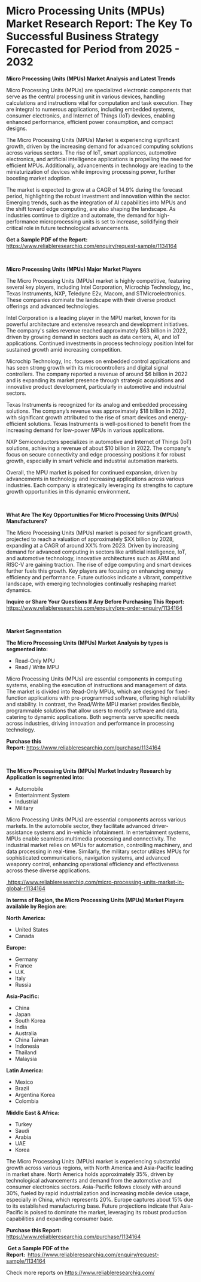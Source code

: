 <p><h1>Micro Processing Units (MPUs) Market Research Report: The Key To Successful Business Strategy Forecasted for Period from 2025 - 2032</h1></p><p><strong>Micro Processing Units (MPUs) Market Analysis and Latest Trends</strong></p>
<p><p>Micro Processing Units (MPUs) are specialized electronic components that serve as the central processing unit in various devices, handling calculations and instructions vital for computation and task execution. They are integral to numerous applications, including embedded systems, consumer electronics, and Internet of Things (IoT) devices, enabling enhanced performance, efficient power consumption, and compact designs.</p><p>The Micro Processing Units (MPUs) Market is experiencing significant growth, driven by the increasing demand for advanced computing solutions across various sectors. The rise of IoT, smart appliances, automotive electronics, and artificial intelligence applications is propelling the need for efficient MPUs. Additionally, advancements in technology are leading to the miniaturization of devices while improving processing power, further boosting market adoption.</p><p>The market is expected to grow at a CAGR of 14.9% during the forecast period, highlighting the robust investment and innovation within the sector. Emerging trends, such as the integration of AI capabilities into MPUs and the shift toward edge computing, are also shaping the landscape. As industries continue to digitize and automate, the demand for high-performance microprocessing units is set to increase, solidifying their critical role in future technological advancements.</p></p>
<p><strong>Get a Sample PDF of the Report:&nbsp;</strong> <a href="https://www.reliableresearchiq.com/enquiry/request-sample/1134164?utm_campaign=2924&utm_medium=2&utm_source=Github&utm_content=ia&utm_term=25032025&utm_id=micro-processing-units-mpus">https://www.reliableresearchiq.com/enquiry/request-sample/1134164</a></p>
<p>&nbsp;</p>
<p><strong>Micro Processing Units (MPUs) Major Market Players</strong></p>
<p><p>The Micro Processing Units (MPUs) market is highly competitive, featuring several key players, including Intel Corporation, Microchip Technology, Inc., Texas Instruments, NXP, Teledyne E2v, Macom, and STMicroelectronics. These companies dominate the landscape with their diverse product offerings and advanced technologies.</p><p>Intel Corporation is a leading player in the MPU market, known for its powerful architecture and extensive research and development initiatives. The company's sales revenue reached approximately $63 billion in 2022, driven by growing demand in sectors such as data centers, AI, and IoT applications. Continued investments in process technology position Intel for sustained growth amid increasing competition.</p><p>Microchip Technology, Inc. focuses on embedded control applications and has seen strong growth with its microcontrollers and digital signal controllers. The company reported a revenue of around $6 billion in 2022 and is expanding its market presence through strategic acquisitions and innovative product development, particularly in automotive and industrial sectors.</p><p>Texas Instruments is recognized for its analog and embedded processing solutions. The company’s revenue was approximately $18 billion in 2022, with significant growth attributed to the rise of smart devices and energy-efficient solutions. Texas Instruments is well-positioned to benefit from the increasing demand for low-power MPUs in various applications.</p><p>NXP Semiconductors specializes in automotive and Internet of Things (IoT) solutions, achieving a revenue of about $10 billion in 2022. The company's focus on secure connectivity and edge processing positions it for robust growth, especially in smart vehicle and industrial automation markets.</p><p>Overall, the MPU market is poised for continued expansion, driven by advancements in technology and increasing applications across various industries. Each company is strategically leveraging its strengths to capture growth opportunities in this dynamic environment.</p></p>
<p>&nbsp;</p>
<p><strong>What Are The Key Opportunities For Micro Processing Units (MPUs) Manufacturers?</strong></p>
<p><p>The Micro Processing Units (MPUs) market is poised for significant growth, projected to reach a valuation of approximately $XX billion by 2028, expanding at a CAGR of around XX% from 2023. Driven by increasing demand for advanced computing in sectors like artificial intelligence, IoT, and automotive technology, innovative architectures such as ARM and RISC-V are gaining traction. The rise of edge computing and smart devices further fuels this growth. Key players are focusing on enhancing energy efficiency and performance. Future outlooks indicate a vibrant, competitive landscape, with emerging technologies continually reshaping market dynamics.</p></p>
<p><strong>Inquire or Share Your Questions If Any Before Purchasing This Report:</strong> <a href="https://www.reliableresearchiq.com/enquiry/pre-order-enquiry/1134164?utm_campaign=2924&utm_medium=2&utm_source=Github&utm_content=ia&utm_term=25032025&utm_id=micro-processing-units-mpus">https://www.reliableresearchiq.com/enquiry/pre-order-enquiry/1134164</a></p>
<p>&nbsp;</p>
<p><strong>Market Segmentation</strong></p>
<p><strong>The Micro Processing Units (MPUs) Market Analysis by types is segmented into:</strong></p>
<p><ul><li>Read-Only MPU</li><li>Read / Write MPU</li></ul></p>
<p><p>Micro Processing Units (MPUs) are essential components in computing systems, enabling the execution of instructions and management of data. The market is divided into Read-Only MPUs, which are designed for fixed-function applications with pre-programmed software, offering high reliability and stability. In contrast, the Read/Write MPU market provides flexible, programmable solutions that allow users to modify software and data, catering to dynamic applications. Both segments serve specific needs across industries, driving innovation and performance in processing technology.</p></p>
<p><strong>Purchase this Report:&nbsp;</strong><a href="https://www.reliableresearchiq.com/purchase/1134164?utm_campaign=2924&utm_medium=2&utm_source=Github&utm_content=ia&utm_term=25032025&utm_id=micro-processing-units-mpus">https://www.reliableresearchiq.com/purchase/1134164</a></p>
<p>&nbsp;</p>
<p><strong>The Micro Processing Units (MPUs) Market Industry Research by Application is segmented into:</strong></p>
<p><ul><li>Automobile</li><li>Entertainment System</li><li>Industrial</li><li>Military</li></ul></p>
<p><p>Micro Processing Units (MPUs) are essential components across various markets. In the automobile sector, they facilitate advanced driver-assistance systems and in-vehicle infotainment. In entertainment systems, MPUs enable seamless multimedia processing and connectivity. The industrial market relies on MPUs for automation, controlling machinery, and data processing in real-time. Similarly, the military sector utilizes MPUs for sophisticated communications, navigation systems, and advanced weaponry control, enhancing operational efficiency and effectiveness across these diverse applications.</p></p>
<p><a href="https://www.reliableresearchiq.com/micro-processing-units-market-in-global-r1134164?utm_campaign=2924&utm_medium=2&utm_source=Github&utm_content=ia&utm_term=25032025&utm_id=micro-processing-units-mpus">&nbsp;https://www.reliableresearchiq.com/micro-processing-units-market-in-global-r1134164</a></p>
<p><strong>In terms of Region, the Micro Processing Units (MPUs) Market Players available by Region are:</strong></p>
<p>
    <p> <strong> North America: </strong>
        <ul>
            <li>United States</li>
            <li>Canada</li>
        </ul>
        </p> 
    <p> <strong> Europe: </strong>
        <ul>
            <li>Germany</li>
            <li>France</li>
            <li>U.K.</li>
            <li>Italy</li>
            <li>Russia</li>
        </ul>
        </p> 
    <p> <strong> Asia-Pacific: </strong>
        <ul>
            <li>China</li>
            <li>Japan</li>
            <li>South Korea</li>
            <li>India</li>
            <li>Australia</li>
            <li>China Taiwan</li>
            <li>Indonesia</li>
            <li>Thailand</li>
            <li>Malaysia</li>
        </ul>
        </p> 
    <p> <strong> Latin America: </strong>
        <ul>
            <li>Mexico</li>
            <li>Brazil</li>
            <li>Argentina Korea</li>
            <li>Colombia</li>
        </ul>
        </p> 
    <p> <strong> Middle East & Africa: </strong>
        <ul>
            <li>Turkey</li>
            <li>Saudi</li>
            <li>Arabia</li>
            <li>UAE</li>
            <li>Korea</li>
        </ul>
    </p>
    </p>
<p><p>The Micro Processing Units (MPUs) market is experiencing substantial growth across various regions, with North America and Asia-Pacific leading in market share. North America holds approximately 35%, driven by technological advancements and demand from the automotive and consumer electronics sectors. Asia-Pacific follows closely with around 30%, fueled by rapid industrialization and increasing mobile device usage, especially in China, which represents 20%. Europe captures about 15% due to its established manufacturing base. Future projections indicate that Asia-Pacific is poised to dominate the market, leveraging its robust production capabilities and expanding consumer base.</p></p>
<p><strong>Purchase this Report: </strong><a href="https://www.reliableresearchiq.com/purchase/1134164?utm_campaign=2924&utm_medium=2&utm_source=Github&utm_content=ia&utm_term=25032025&utm_id=micro-processing-units-mpus">https://www.reliableresearchiq.com/purchase/1134164</a></p>
<p>&nbsp;<strong>Get a Sample PDF of the Report:&nbsp;&nbsp;</strong><a href="https://www.reliableresearchiq.com/enquiry/request-sample/1134164?utm_campaign=2924&utm_medium=2&utm_source=Github&utm_content=ia&utm_term=25032025&utm_id=micro-processing-units-mpus">https://www.reliableresearchiq.com/enquiry/request-sample/1134164</a></p>
<p><strong></strong></p>
<p>Check more reports on <a href="https://www.reliableresearchiq.com/?utm_campaign=2924&utm_medium=2&utm_source=Github&utm_content=ia&utm_term=25032025&utm_id=micro-processing-units-mpus">https://www.reliableresearchiq.com/</a></p>
